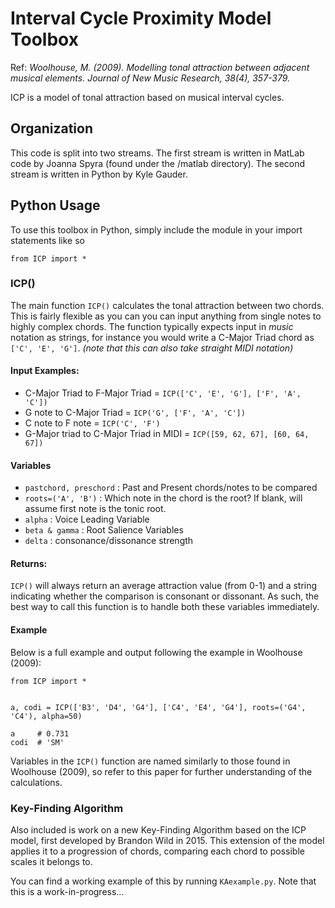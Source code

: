 # Interval Cycle Proximity Model Toolbox

Ref: *Woolhouse, M. (2009). Modelling tonal attraction between adjacent musical elements. Journal of New Music Research, 38(4), 357-379.*

ICP is a model of tonal attraction based on musical interval cycles.

## Organization
This code is split into two streams. The first stream is written in MatLab code by Joanna Spyra (found under the /matlab directory). The second stream is written in Python by Kyle Gauder.

## Python Usage
To use this toolbox in Python, simply include the module in your import statements like so
```
from ICP import *
```

### ICP()
The main function `ICP()` calculates the tonal attraction between two chords. This is fairly flexible as you can you can input anything from single notes to highly complex chords. The function typically expects input in *music* notation as strings, for instance you would write a C-Major Triad chord as `['C', 'E', 'G']`. *(note that this can also take straight MIDI notation)*

#### Input Examples:
- C-Major Triad to F-Major Triad = `ICP(['C', 'E', 'G'], ['F', 'A', 'C'])`
- G note to C-Major Triad = `ICP('G', ['F', 'A', 'C'])`
- C note to F note = `ICP('C', 'F')`
- G-Major triad to C-Major Triad in MIDI = `ICP([59, 62, 67], [60, 64, 67])`

#### Variables
- `pastchord, preschord` : Past and Present chords/notes to be compared
- `roots=('A', 'B')` : Which note in the chord is the root? If blank, will assume first note is the tonic root.
- `alpha` : Voice Leading Variable
- `beta & gamma` : Root Salience Variables
- `delta` : consonance/dissonance strength

#### Returns:
`ICP()` will always return an average attraction value (from 0-1) and a string indicating whether the comparison is consonant or dissonant. As such, the best way to call this function is to handle both these variables immediately.

#### Example
Below is a full example and output following the example in Woolhouse (2009):
```
from ICP import *


a, codi = ICP(['B3', 'D4', 'G4'], ['C4', 'E4', 'G4'], roots=('G4', 'C4'), alpha=50)

a     # 0.731
codi  # 'SM'
```

Variables in the `ICP()` function are named similarly to those found in Woolhouse (2009), so refer to this paper for further understanding of the calculations.

### Key-Finding Algorithm
Also included is work on a new Key-Finding Algorithm based on the ICP model, first developed by Brandon Wild in 2015. This extension of the model applies it to a progression of chords, comparing each chord to possible scales it belongs to.

You can find a working example of this by running `KAexample.py`. Note that this is a work-in-progress...
